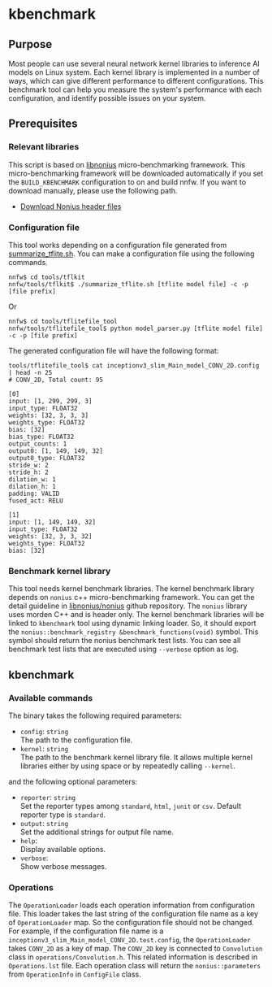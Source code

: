 # kbenchmark

## Purpose

Most people can use several neural network kernel libraries to inference AI models on Linux system. Each kernel library is implemented in a number of ways, which can give different performance to different configurations. This benchmark tool can help you measure the system's performance with each configuration, and identify possible issues on your system.

## Prerequisites

### Relevant libraries
This script is based on [libnonius](https://github.com/libnonius/nonius) micro-benchmarking framework. This micro-benchmarking framework will be downloaded automatically if you set the `BUILD_KBENCHMARK` configuration to on and build nnfw. If you want to download manually, please use the following path.
* [Download Nonius header files](https://github.com/libnonius/nonius/releases)

### Configuration file
This tool works depending on a configuration file generated from [summarize_tflite.sh](nnfw/blob/master/tools/tflkit/summarize_tflite.sh). You can make a configuration file using the following commands.
```
nnfw$ cd tools/tflkit
nnfw/tools/tflkit$ ./summarize_tflite.sh [tflite model file] -c -p [file prefix]
```
Or
```
nnfw$ cd tools/tflitefile_tool
nnfw/tools/tflitefile_tool$ python model_parser.py [tflite model file] -c -p [file prefix]
```

The generated configuration file will have the following format:
```
tools/tflitefile_tool$ cat inceptionv3_slim_Main_model_CONV_2D.config | head -n 25
# CONV_2D, Total count: 95

[0]
input: [1, 299, 299, 3]
input_type: FLOAT32
weights: [32, 3, 3, 3]
weights_type: FLOAT32
bias: [32]
bias_type: FLOAT32
output_counts: 1
output0: [1, 149, 149, 32]
output0_type: FLOAT32
stride_w: 2
stride_h: 2
dilation_w: 1
dilation_h: 1
padding: VALID
fused_act: RELU

[1]
input: [1, 149, 149, 32]
input_type: FLOAT32
weights: [32, 3, 3, 32]
weights_type: FLOAT32
bias: [32]
```

### Benchmark kernel library
This tool needs kernel benchmark libraries. The kernel benchmark library depends on `nonius` c++ micro-benchmarking framework. You can get the detail guideline in [libnonius/nonius](https://github.com/libnonius/nonius) github repository. The `nonius` library uses morden C++ and is header only. The kernel benchmark libraries will be linked to `kbenchmark` tool using dynamic linking loader. So, it should export the `nonius::benchmark_registry &benchmark_functions(void)` symbol. This symbol should return the nonius benchmark test lists. You can see all benchmark test lists that are executed using `--verbose` option as log.

## kbenchmark

### Available commands
The binary takes the following required parameters:

* `config`: `string` \
  The path to the configuration file.
* `kernel`: `string` \
  The path to the benchmark kernel library file. It allows multiple kernel libraries either by using space or by repeatedly calling `--kernel`.

and the following optional parameters:

* `reporter`: `string` \
  Set the reporter types among `standard`, `html`, `junit` or `csv`. Default reporter type is `standard`.
* `output`: `string` \
  Set the additional strings for output file name.
* `help`: \
  Display available options.
* `verbose`: \
  Show verbose messages.

### Operations
The `OperationLoader` loads each operation information from configuration file. This loader takes the last string of the configuration file name as a key of `OperationLoader` map. So the configuration file should not be changed. For example, if the configuration file name is a `inceptionv3_slim_Main_model_CONV_2D.test.config`, the `OperationLoader` takes `CONV_2D` as a key of map. The `CONV_2D` key is connected to `Convolution` class in `operations/Convolution.h`. This related information is described in `Operations.lst` file. Each operation class will return the `nonius::parameters` from `OperationInfo` in `ConfigFile` class.

